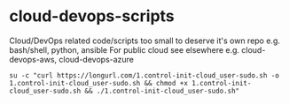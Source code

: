# cloud-devops-scripts
Cloud/DevOps related code/scripts too small to deserve it's own repo
e.g. bash/shell, python, ansible
For public cloud see elsewhere
e.g. cloud-devops-aws, cloud-devops-azure


```
su -c "curl https://longurl.com/1.control-init-cloud_user-sudo.sh -o 1.control-init-cloud_user-sudo.sh && chmod +x 1.control-init-cloud_user-sudo.sh && ./1.control-init-cloud_user-sudo.sh"
```
